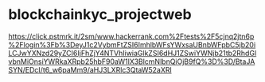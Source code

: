 # blockchainkyc_projectweb


https://click.pstmrk.it/2sm/www.hackerrank.com%2Ftests%2F5cjnq2jtn6p%2Flogin%3Fb%3DeyJ1c2VybmFtZSI6ImhlbWFsYWxsaUBnbWFpbC5jb20iLCJwYXNzd29yZCI6IjFhZjY4NTVhIiwiaGlkZSI6dHJ1ZSwiYWNjb21tb2RhdGlvbnMiOnsiYWRkaXRpb25hbF90aW1lX3BlcmNlbnQiOjB9fQ%3D%3D/BtaJASYN/EDcI/t6_w6paMm9/aHJ3LXRlc3QtaW52aXRl
